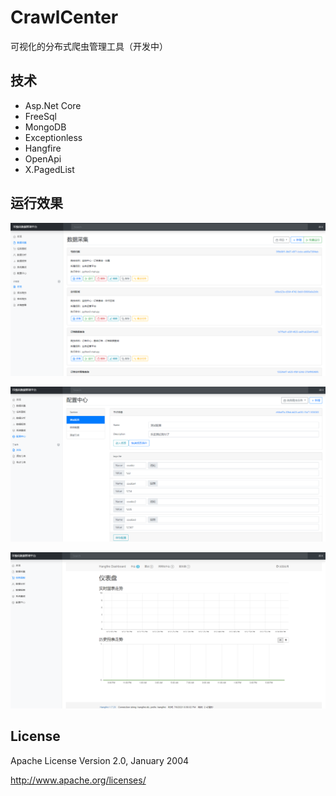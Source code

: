 # CrawlCenter

可视化的分布式爬虫管理工具（开发中）

## 技术

- Asp.Net Core
- FreeSql
- MongoDB
- Exceptionless
- Hangfire
- OpenApi
- X.PagedList

## 运行效果

![](https://github.com/Deali-Axy/CrawlCenterNet/raw/master/screenshots/数据采集.png)

![](https://github.com/Deali-Axy/CrawlCenterNet/raw/master/screenshots/配置中心.png)

![](https://github.com/Deali-Axy/CrawlCenterNet/raw/master/screenshots/任务面板.png)



## License

Apache License Version 2.0, January 2004

http://www.apache.org/licenses/